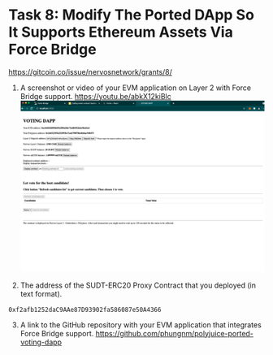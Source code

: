 # Task 8: Modify The Ported DApp So It Supports Ethereum Assets Via Force Bridge
https://gitcoin.co/issue/nervosnetwork/grants/8/

1) A screenshot or video of your EVM application on Layer 2 with Force Bridge support.
https://youtu.be/abkX12kiBlc
![Dapp](./dapp.png)

2) The address of the SUDT-ERC20 Proxy Contract that you deployed (in text format).
```
0xf2afb1252daC9AAe87D93902fa586087e50A4366
```
3) A link to the GitHub repository with your EVM application that integrates Force Bridge support.
https://github.com/phungnm/polyjuice-ported-voting-dapp